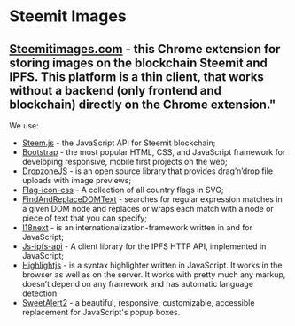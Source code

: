 # Steemit Images

## [Steemitimages.com](https://steemitimages.com/) - this Chrome extension for storing images on the blockchain Steemit and IPFS. This platform is a thin client, that works without a backend (only frontend and blockchain) directly on the Chrome extension."

We use:
* [Steem.js](https://github.com/steemit/steem-js) - the JavaScript API for Steemit blockchain;
* [Bootstrap](https://github.com/twbs/bootstrap) - the most popular HTML, CSS, and JavaScript framework for developing responsive, mobile first projects on the web;
* [DropzoneJS](http://www.dropzonejs.com) - is an open source library that provides drag’n’drop file uploads with image previews;
* [Flag-icon-css](https://github.com/lipis/flag-icon-css) -  A collection of all country flags in SVG;
* [FindAndReplaceDOMText](https://github.com/padolsey/findAndReplaceDOMText) -  searches for regular expression matches in a given DOM node and replaces or wraps each match with a node or piece of text that you can specify;
* [I18next](https://www.i18next.com) -  is an internationalization-framework written in and for JavaScript;
* [Js-ipfs-api](https://github.com/ipfs/js-ipfs-api) - A client library for the IPFS HTTP API, implemented in JavaScript;
* [Highlightjs](https://highlightjs.org/) - is a syntax highlighter written in JavaScript. It works in the browser as well as on the server. It works with pretty much any markup, doesn’t depend on any framework and has automatic language detection.
* [SweetAlert2](https://github.com/limonte/sweetalert2) - a beautiful, responsive, customizable, accessible replacement for JavaScript's popup boxes.
 
